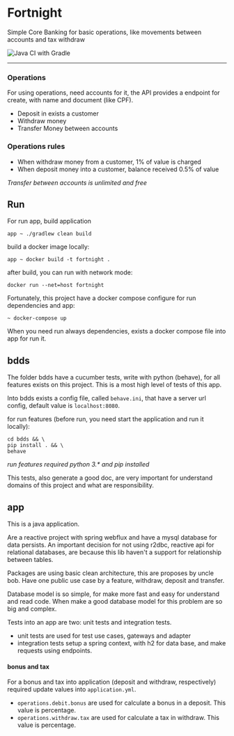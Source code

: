 # Fortnight
Simple Core Banking for basic operations, like movements between accounts and tax withdraw

![Java CI with Gradle](https://github.com/srdantas/fortnight/workflows/Java%20CI%20with%20Gradle/badge.svg)
___

### Operations
For using operations, need accounts for it, the API provides a endpoint for create, with name and document (like CPF).

- Deposit in exists a customer
- Withdraw money
- Transfer Money between accounts

### Operations rules
- When withdraw money from a customer, 1% of value is charged
- When deposit money into a customer, balance received 0.5% of value

*Transfer between accounts is unlimited and free*

## Run
For run app, build application
```shell script
app ~ ./gradlew clean build
```

build a docker image locally:
```shell script
app ~ docker build -t fortnight .
```

after build, you can run with network mode:
```shell script
docker run --net=host fortnight
```

Fortunately, this project have a docker compose configure for run dependencies and app:
```shell script
~ docker-compose up
```

When you need run always dependencies, exists a docker compose file into app for run it.

## bdds
The folder bdds have a cucumber tests, write with python (behave), for all features exists on this project.
This is a most high level of tests of this app.

Into bdds exists a config file, called `behave.ini`, that have a server url config, default value is `localhost:8080`.

for run features (before run, you need start the application and run it locally):
```shell
cd bdds && \ 
pip install . && \ 
behave
```
*run features required python 3.\* and pip installed*

This tests, also generate a good doc, are very important for understand domains of this project and what are responsibility. 
## app
This is a java application.

Are a reactive project with spring webflux and have a mysql database for data persists.
An important decision for not using r2dbc, reactive api for relational databases, are because this lib haven't a support for relationship between tables.

Packages are using basic clean architecture, this are proposes by uncle bob. 
Have one public use case by a feature, withdraw, deposit and transfer.

Database model is so simple, for make more fast and easy for understand and read code. When make a good database model for this problem are so big and complex.

Tests into an app are two: unit tests and integration tests.
- unit tests are used for test use cases, gateways and adapter
- integration tests setup a spring context, with h2 for data base, and make requests using endpoints.

#### bonus and tax
For a bonus and tax into application (deposit and withdraw, respectively) required update values into `application.yml`.
- `operations.debit.bonus` are used for calculate a bonus in a deposit. This value is percentage.
- `operations.withdraw.tax` are used for calculate a tax in withdraw. This value is percentage.    